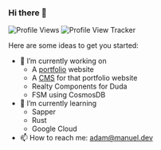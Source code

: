 ### Hi there 👋
![Profile Views](https://img.shields.io/endpoint?url=https%3A%2F%2Fportfolio-manuel.web.app%2Ftracking-total)
![Profile View Tracker](https://portfolio-manuel.web.app/tracking-image)

Here are some ideas to get you started:

- 🔭 I’m currently working on
  - A [portfolio](https://adam.manuel.dev) website
  - A [CMS](https://adam.manuel.dev) for that portfolio website
  - Realty Components for Duda
  - FSM using CosmosDB
- 🌱 I’m currently learning 
  - Sapper
  - Rust
  - Google Cloud
- 📫 How to reach me: adam@manuel.dev
